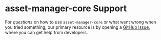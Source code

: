 # asset-manager-core Support

For _questions_ on how to use `asset-manager-core` or what went wrong when you tried something, our primary resource is by opening a
[GitHub Issue](https://github.com/phantomstudios/asset-manager-core/issues), where you can get help from developers.
